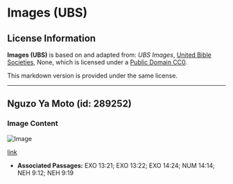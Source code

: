 # Images (UBS)

## License Information

**Images (UBS)** is based on and adapted from: _UBS Images_, [United Bible Societies](https://unitedbiblesocieties.org/), None, which is licensed under a [Public Domain CC0](https://creativecommons.org/public-domain/cc0/).

This markdown version is provided under the same license.



--------------------------------

## Nguzo Ya Moto (id: 289252)

### Image Content

![Image](https://cdn.aquifer.bible/aquifer-content/resources/Media/WEB-0715_pillar_of_fire.jpg)

[link](https://cdn.aquifer.bible/aquifer-content/resources/Media/WEB-0715_pillar_of_fire.jpg)

* **Associated Passages:** EXO 13:21; EXO 13:22; EXO 14:24; NUM 14:14; NEH 9:12; NEH 9:19

